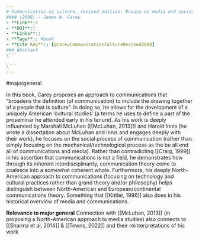 ```yaml
---
# Communication as culture, revised edition: Essays on media and society
#### (2008) - James W. Carey
- **Link**:: 
- **DOI**:: 
- **Links**:: 
- **Tags**:: #book
- **Cite Key**:: [@careyCommunicationCultureRevised2008]
### Abstract
\```

\```
---
```

#majorgeneral 

In this book, Carey proposes an approach to communications that “broadens the definition (of communication) to include the drawing together of a people that is culture”. In doing so, he allows for the development of a uniquely American ‘cultural studies’ (a terms he uses to define a part of the proseminar he attended early in his tenure). As his work is deeply influenced by Marshall McLuhan ([[McLuhan, 2013]]) and Harold Innis (he wrote a dissertation about McLuhan and Innis and engages deeply with their work), he focuses on the social process of communication (rather than simply focusing on the mechanical/technological process as the be all end all of communications and media). Rather than contradicting [[Craig, 1999]] in his assertion that communications is not a field, he demonstrates how through its inherent interdisciplinarity, communication theory come to coalesce into a somewhat coherent whole. Furthermore, his deeply North-American approach to communications (focusing on technology and cultural practices rather than grand theory and/or philosophy) helps distinguish between North-American and European/continental communications theory. Something that [[Kittler, 1996]] also does in his historical overview of media and communications.


**Relevance to major general**
Connection with [[McLuhan, 2013]] (in proposing a North-American approach to media studies) also connects to [[Sharma et al, 2014]] & [[Towns, 2022]] and their reinterpretations of his work